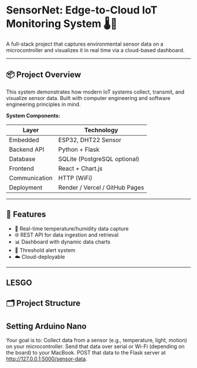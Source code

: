# SensorNet: Edge-to-Cloud IoT Monitoring System 🌡️📡

A full-stack project that captures environmental sensor data on a microcontroller and visualizes it in real time via a cloud-based dashboard.

---

## 📦 Project Overview

This system demonstrates how modern IoT systems collect, transmit, and visualize sensor data. Built with computer engineering and software engineering principles in mind.

**System Components:**

| Layer        | Technology            |
|--------------|------------------------|
| Embedded     | ESP32, DHT22 Sensor    |
| Backend API  | Python + Flask         |
| Database     | SQLite (PostgreSQL optional) |
| Frontend     | React + Chart.js       |
| Communication| HTTP (WiFi)            |
| Deployment   | Render / Vercel / GitHub Pages |

---

## 🚀 Features

- 📡 Real-time temperature/humidity data capture
- 🌐 REST API for data ingestion and retrieval
- 📊 Dashboard with dynamic data charts
- 🔔 Threshold alert system
- ☁️ Cloud-deployable

---
## LESGO ##
## 🗂️ Project Structure

## Setting Arduino Nano
Your goal is to:
Collect data from a sensor (e.g., temperature, light, motion) on your microcontroller.
Send that data over serial or Wi-Fi (depending on the board) to your MacBook.
POST that data to the Flask server at http://127.0.0.1:5000/sensor-data.